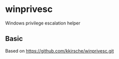 # winprivesc

Windows privilege escalation helper


## Basic
Based on https://github.com/kkirsche/winprivesc.git
